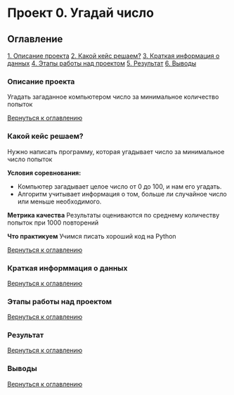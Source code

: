 # Проект 0. Угадай число

## Оглавление
[1. Описание проекта](https://github.com/kn0sikus/skill_factory/blob/main/project_0/README.md#Описание-проекта)
[2. Какой кейс решаем?](https://github.com/kn0sikus/skill_factory/blob/main/project_0/README.md#Какой-кейс-решаем)
[3. Краткая информация о данных](https://github.com/kn0sikus/skill_factory/blob/main/project_0/README.md#Краткая-информация-о-данных)
[4. Этапы работы над проектом](https://github.com/kn0sikus/skill_factory/blob/main/project_0/README.md#Этапы-работы-над-проектом)
[5. Результат](https://github.com/kn0sikus/skill_factory/blob/main/project_0/README.md#Результат)
[6. Выводы](https://github.com/kn0sikus/skill_factory/blob/main/project_0/README.md#Выводы)

### Описание проекта
Угадать загаданное компьютером число за минимальное количество попыток

[Вернуться к оглавлению](https://github.com/kn0sikus/skill_factory/blob/main/project_0/README.md#Оглавление)

### Какой кейс решаем?
Нужно написать программу, которая угадывает число за минимальное число попыток

**Условия соревнования:**
- Компьютер загадывает целое число от 0 до 100, и нам его угадать.
- Алгоритм учитывает информация о том, больше ли случайное число или меньше необходимого. 

**Метрика качества**
Результаты оцениваются по среднему количеству попыток при 1000 повторений

**Что практикуем**
Учимся писать хороший код на Python 

[Вернуться к оглавлению](https://github.com/kn0sikus/skill_factory/blob/main/project_0/README.md#Оглавление)

### Краткая информмация о данных

[Вернуться к оглавлению](https://github.com/kn0sikus/skill_factory/blob/main/project_0/README.md#Оглавление)

### Этапы работы над проектом 

[Вернуться к оглавлению](https://github.com/kn0sikus/skill_factory/blob/main/project_0/README.md#Оглавление)

### Результат

[Вернуться к оглавлению](https://github.com/kn0sikus/skill_factory/blob/main/project_0/README.md#Оглавление)

### Выводы

[Вернуться к оглавлению](https://github.com/kn0sikus/skill_factory/blob/main/project_0/README.md#Оглавление)